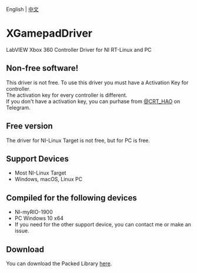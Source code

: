 English | [中文](https://github.com/CISH-Robotics/CRT_XGamepadDriver/blob/main/README-zh.md)
# XGamepadDriver
LabVIEW Xbox 360 Controller Driver for NI RT-Linux and PC
## Non-free software!
This driver is not free. To use this driver you must have a Activation Key for controller.  
The activation key for every controller is different.  
If you don't have a activation key, you can purhase from [@CRT_HAO](https://t.me/crt_hao) on Telegram.
## Free version
The driver for NI-Linux Target is not free, but for PC is free.
## Support Devices
 - Most NI-Linux Target
 - Windows, macOS, Linux PC
## Compiled for the following devices
 - NI-myRIO-1900
 - PC Windows 10 x64
 - If you need for the other support device, you can contact me or make an issue.
## Download
You can download the Packed Library [here](https://github.com/CISH-Robotics/CRT_XGamepadDriver/releases).
